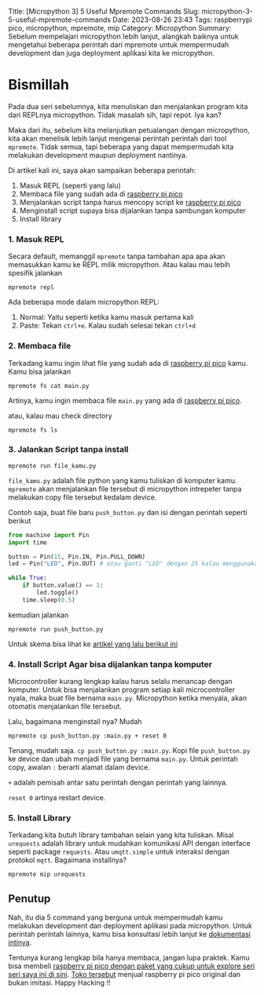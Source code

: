 Title: [Micropython 3] 5 Useful Mpremote Commands
Slug: micropython-3-5-useful-mpremote-commands
Date: 2023-08-26 23:43
Tags: raspberrypi pico, micropython, mpremote, mip
Category: Micropython
Summary: Sebelum mempelajari micropython lebih lanjut, alangkah baiknya untuk mengetahui beberapa perintah dari mpremote untuk mempermudah development dan juga deployment aplikasi kita ke micropython.

# Bismillah

Pada dua seri sebelumnya, kita menuliskan dan menjalankan program kita dari REPLnya micropython. Tidak masalah sih, tapi repot. Iya kan?

Maka dari itu, sebelum kita melanjutkan petualangan dengan micropython, kita akan menelisik lebih lanjut mengenai perintah perintah dari tool `mpremote`. Tidak semua, tapi beberapa yang dapat mempermudah kita melakukan development maupun deployment nantinya.

Di artikel kali ini, saya akan sampaikan beberapa perintah:

1. Masuk REPL (seperti yang lalu)
2. Membaca file yang sudah ada di [raspberry pi pico](https://tokopedia.link/Ppgxp55eACb)
3. Menjalankan script tanpa harus mencopy script ke [raspberry pi pico](https://tokopedia.link/hIQefkKeACb)
4. Menginstall script supaya bisa dijalankan tanpa sambungan komputer
5. Install library


### 1. Masuk REPL

Secara default, memanggil `mpremote` tanpa tambahan apa apa akan memasukkan kamu ke REPL milik micropython. Atau kalau mau lebih spesifik jalankan

```shell
mpremote repl
```

Ada beberapa mode dalam micropython REPL:
1. Normal: Yaitu seperti ketika kamu masuk pertama kali
2. Paste: Tekan `ctrl+e`. Kalau sudah selesai tekan `ctrl+d`

### 2. Membaca file

Terkadang kamu ingin lihat file yang sudah ada di [raspberry pi pico](https://tokopedia.link/5uvJcQLeACb) kamu. Kamu bisa jalankan

```shell
mpremote fs cat main.py
```

Artinya, kamu ingin membaca file `main.py` yang ada di [raspberry pi pico](https://tokopedia.link/5uvJcQLeACb).

atau, kalau mau check directory

```shell
mpremote fs ls
```

### 3. Jalankan Script tanpa install

```shell
mpremote run file_kamu.py
```

`file_kamu.py` adalah file python yang kamu tuliskan di komputer kamu. `mpremote` akan menjalankan file tersebut di micropython intrepeter tanpa melakukan copy file tersebut kedalam device.

Contoh saja, buat file baru `push_button.py` dan isi dengan perintah seperti berikut

```python
from machine import Pin
import time

button = Pin(15, Pin.IN, Pin.PULL_DOWN)
led = Pin("LED", Pin.OUT) # atau ganti "LED" dengan 25 kalau menggunakan pico biasa

while True:
    if button.value() == 1:
        led.toggle()
    time.sleep(0.5)
```

kemudian jalankan

```shell
mpremote run push_button.py
```

Untuk skema bisa lihat ke [artikel yang lalu berikut ini](https://blog.ihfazh.com/micropython-2-control-device-dari-luar-menggunakan-push-button)

### 4. Install Script Agar bisa dijalankan tanpa komputer

Microcontroller kurang lengkap kalau harus selalu menancap dengan komputer. Untuk bisa menjalankan program setiap kali microcontroller nyala, maka buat file bernama `main.py`.
Micropython ketika menyala, akan otomatis menjalankan file tersebut.

Lalu, bagaimana menginstall nya? Mudah

```shell
mpremote cp push_button.py :main.py + reset 0
```

Tenang, mudah saja. `cp push_button.py :main.py`. Kopi file `push_button.py` ke device dan ubah menjadi file yang bernama `main.py`. Untuk perintah copy,  awalan `:` berarti alamat dalam device.

`+` adalah pemisah antar satu perintah dengan perintah yang lainnya. 

`reset 0` artinya restart device.

### 5. Install Library

Terkadang kita butuh library tambahan selain yang kita tuliskan. Misal `urequests` adalah library untuk mudahkan komunikasi API dengan interface seperti package `requests`. Atau `umqtt.simple` untuk interaksi dengan protokol `mqtt`. Bagaimana installnya?

```shell
mpremote mip urequests
```

## Penutup

Nah, itu dia 5 command yang berguna untuk mempermudah kamu melakukan development dan deployment aplikasi pada micropython. Untuk perintah perintah lainnya, kamu bisa konsultasi lebih lanjut ke [dokumentasi intinya](https://docs.micropython.org/en/latest/reference/mpremote.html). 

Tentunya kurang lengkap bila hanya membaca, jangan lupa praktek. Kamu bisa membeli [raspberry pi pico dengan paket yang cukup untuk explore seri seri saya ini di sini](https://tokopedia.link/5uvJcQLeACb). [Toko tersebut](https://tokopedia.link/Ppgxp55eACb) menjual raspberry pi pico original dan bukan imitasi. Happy Hacking !!
